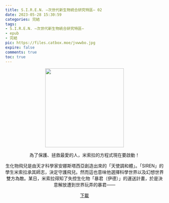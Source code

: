 ```yaml
---
title: S.I.R.E.N. —次世代新生物統合研究特區— 02
date: 2023-05-28 15:30:59
categories: 完結
tags:
- S.I.R.E.N. —次世代新生物統合研究特區—
- epub
- 完結
pic: https://files.catbox.moe/jvwwbo.jpg
expire: false
comments: true
toc: true
---
```


<div style="text-align:center" class="kratos-post-content">

<img width="250px" src="https://files.catbox.moe/jvwwbo.jpg">

<p>
為了保護、拯救最愛的人，米索拉的方程式現在要啟動！

生化物飛兒是由天才科學家安娜斯塔西亞創造出來的「天使調和體」。「SIREN」的學生米索拉承其師志，決定守護飛兒。然而這也意味他選擇科學世界以及幻想世界雙方為敵。某日，米索拉得知了失控生化物「暴君（伊德）」的運送計畫，於是決意解放遭到世界玩弄的暴君——
</p>

<p>
<a href="https://epubdatabase.azurewebsites.net/EBOOKS/EPUB/完結/S.I.R.E.N.次世代新生物統合研究特區/S.I.R.E.N.—次世代生物統合研究特區— 02.epub?download=1">下載</a>
</p>

</div>